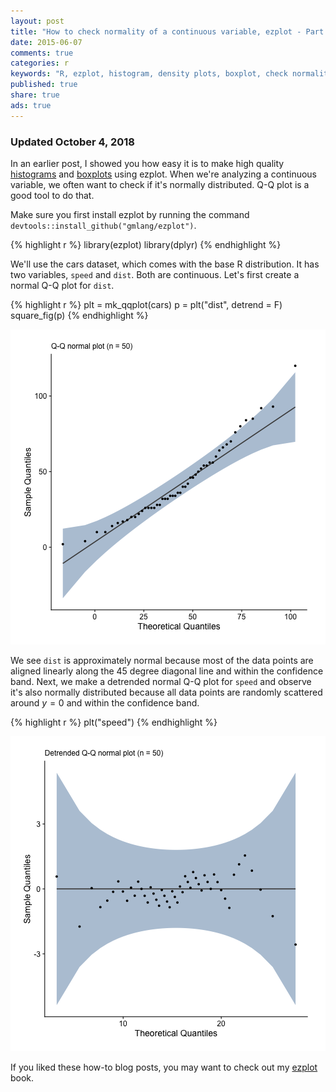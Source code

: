 ```yaml
---
layout: post
title: "How to check normality of a continuous variable, ezplot - Part 5"
date: 2015-06-07 
comments: true
categories: r
keywords: "R, ezplot, histogram, density plots, boxplot, check normality, qq plot, normal Q-Q plot"
published: true
share: true
ads: true
---
```


### Updated October 4, 2018

In an earlier post, I showed you how easy it is to make high quality [histograms](http://masterr.org/r/an-easy-way-to-make-ggplot2-histograms-ezplot-part3/) and [boxplots](http://masterr.org/r/an-easy-way-to-make-ggplot2-boxplots-ezplot-part2/) using ezplot. When we're analyzing a continuous variable, we often want to check if it's normally distributed. Q-Q plot is a good tool to do that.

Make sure you first install ezplot by running the command `devtools::install_github("gmlang/ezplot")`.

{% highlight r %}
library(ezplot)
library(dplyr)
{% endhighlight %}

We'll use the cars dataset, which comes with the base R distribution. It has 
two variables, `speed` and `dist`. Both are continuous. Let's first create a 
normal Q-Q plot for `dist`.

{% highlight r %}
plt = mk_qqplot(cars)
p = plt("dist", detrend = F)
square_fig(p)
{% endhighlight %}

![center](/../figs/2015-06-07-how-to-check-normality-of-a-continuous-variable-ezplot-part5/unnamed-chunk-2-1.png)

We see `dist` is approximately normal because most of the data points are aligned 
linearly along the 45 degree diagonal line and within the confidence band. Next, 
we make a detrended normal Q-Q plot for `speed` and observe it's also 
normally distributed because all data points are randomly scattered around 
$y = 0$ and within the confidence band.  

{% highlight r %}
plt("speed")
{% endhighlight %}

![center](/../figs/2015-06-07-how-to-check-normality-of-a-continuous-variable-ezplot-part5/unnamed-chunk-3-1.png)

If you liked these how-to blog posts, you may want to check out my [ezplot](https://leanpub.com/ezplot) book. 
